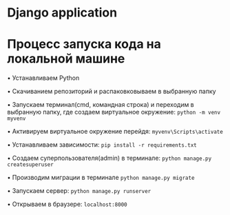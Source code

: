# Django application 

# Процесс запуска кода на локальной машине
  • Устанавливаем Python
  
  • Скачиванием репозиторий и распаковковываем в выбранную папку
  
  • Запускаем терминал(cmd, командная строка) и переходим в выбранную папку, где создаем виртуальное окружение: ```python -m venv myvenv ``` 
  
  • Активируем виртуальное окружение перейдя: ``` myvenv\Scripts\activate ```
  
  • Устанавливаем зависимости: ``` pip install -r requirements.txt ```
  
  • Создаем суперпользователя(admin) в терминале: ```python manage.py createsuperuser```
  
  • Производим миграции в терминале ```python manage.py migrate```
  
  • Запускаем сервер: ``` python manage.py runserver ```
  
  • Открываем в браузере: ``` localhost:8000 ```

